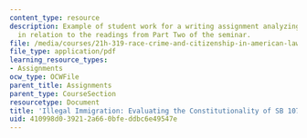 ```yaml
---
content_type: resource
description: Example of student work for a writing assignment analyzing a chosen case
  in relation to the readings from Part Two of the seminar.
file: /media/courses/21h-319-race-crime-and-citizenship-in-american-law-fall-2014/410998d039212a660bfeddbc6e49547e_MIT21H_319F14_Illegalmmigr.pdf
file_type: application/pdf
learning_resource_types:
- Assignments
ocw_type: OCWFile
parent_title: Assignments
parent_type: CourseSection
resourcetype: Document
title: 'Illegal Immigration: Evaluating the Constitutionality of SB 1070 in its Enforcement'
uid: 410998d0-3921-2a66-0bfe-ddbc6e49547e
---
```


